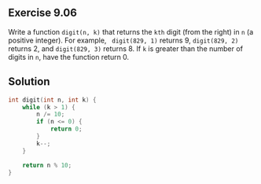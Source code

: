 ## Exercise 9.06

Write a function `digit(n, k)` that returns the `kth` digit (from the right) in `n` (a positive integer). For example, ` digit(829, 1)` returns 9, `digit(829, 2)` returns 2, and `digit(829, 3)` returns 8. If `k` is greater than the number of digits in `n`, have the function return 0.

## Solution

```c
int digit(int n, int k) {
    while (k > 1) {
        n /= 10;
        if (n <= 0) {
            return 0;
        }
        k--;
    }

    return n % 10;
}
```

